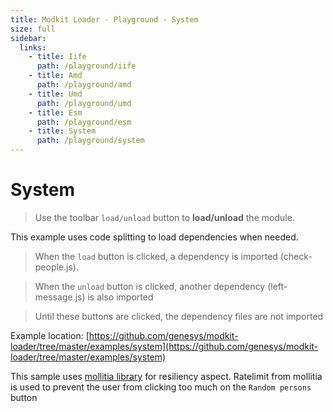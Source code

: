 ```yaml
---
title: Modkit Loader - Playground - System
size: full
sidebar:
  links:
    - title: Iife
      path: /playground/iife
    - title: Amd
      path: /playground/amd
    - title: Umd
      path: /playground/umd
    - title: Esm
      path: /playground/esm
    - title: System
      path: /playground/system
---
```

<pg-main name="system"></pg-main>

# System

> Use the toolbar `load/unload` button to **load/unload** the module.

This example uses code splitting to load dependencies when needed.

> When the `load` button is clicked, a dependency is imported (check-people.js).

> When the `unload` button is clicked, another dependency (left-message.js) is also imported

> Until these buttons are clicked, the dependency files are not imported

Example location: [https://github.com/genesys/modkit-loader/tree/master/examples/system](https://github.com/genesys/modkit-loader/tree/master/examples/system)

This sample uses [mollitia library](https://github.com/genesys/mollitia) for resiliency aspect. Ratelimit from mollitia is used to prevent the user from clicking too much on the `Random persons` button
